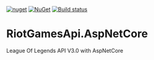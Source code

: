 [![nuget](https://img.shields.io/badge/Nuget-RiotGamesApi.AspNetCore-brightgreen.svg?maxAge=259200)](https://www.nuget.org/packages/RiotGamesApi.AspNetCore)
[![NuGet](https://img.shields.io/nuget/v/RiotGamesApi.AspNetCore.svg)](https://www.nuget.org/packages/RiotGamesApi.AspNetCore)
[![Build status](https://ci.appveyor.com/api/projects/status/nli0nlk8trqo57qg?svg=true)](https://ci.appveyor.com/project/msx752/riotgamesapi-aspnetcore)


# RiotGamesApi.AspNetCore
League Of Legends  API V3.0 with AspNetCore
